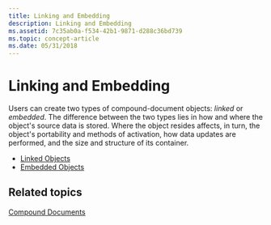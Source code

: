 ```yaml
---
title: Linking and Embedding
description: Linking and Embedding
ms.assetid: 7c35ab0a-f534-42b1-9871-d288c36bd739
ms.topic: concept-article
ms.date: 05/31/2018
---
```


# Linking and Embedding

Users can create two types of compound-document objects: *linked* or *embedded*. The difference between the two types lies in how and where the object's source data is stored. Where the object resides affects, in turn, the object's portability and methods of activation, how data updates are performed, and the size and structure of its container.

-   [Linked Objects](linked-objects.md)
-   [Embedded Objects](embedded-objects.md)

## Related topics

<dl> <dt>

[Compound Documents](compound-documents.md)
</dt> </dl>

 

 





